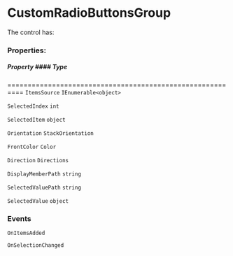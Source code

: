 # CustomRadioButtonsGroup

The control has:

### Properties:
##### Property                           #### Type
==========================================================
``ItemsSource``                    ``IEnumerable<object>``

``SelectedIndex``                  ``int``

``SelectedItem``                   ``object``

``Orientation``                    ``StackOrientation``

``FrontColor``                     ``Color``

``Direction``                      ``Directions``

``DisplayMemberPath``              ``string``

``SelectedValuePath``              ``string``

``SelectedValue``                  ``object``

### Events

`OnItemsAdded`

`OnSelectionChanged`

